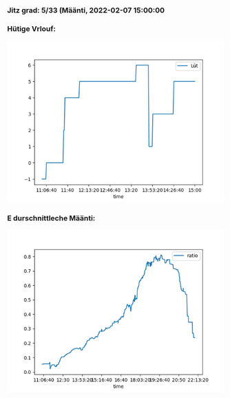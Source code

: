 ### Jitz grad: 5/33 (Määnti, 2022-02-07 15:00:00

### Hütige Vrlouf:
![Graph](Today.png)

### E durschnittleche Määnti:
![Graph](Määnti.png)